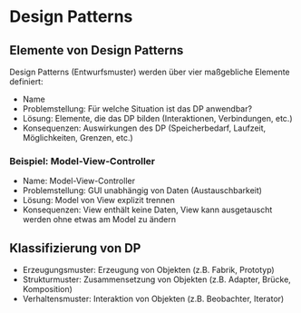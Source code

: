 # Design Patterns

## Elemente von Design Patterns

Design Patterns (Entwurfsmuster) werden über vier maßgebliche Elemente definiert:

- Name
- Problemstellung: Für welche Situation ist das DP anwendbar?
- Lösung: Elemente, die das DP bilden (Interaktionen, Verbindungen, etc.)
- Konsequenzen: Auswirkungen des DP (Speicherbedarf, Laufzeit, Möglichkeiten, Grenzen, etc.)

### Beispiel: Model-View-Controller

- Name: Model-View-Controller
- Problemstellung: GUI unabhängig von Daten (Austauschbarkeit)
- Lösung: Model von View explizit trennen
- Konsequenzen: View enthält keine Daten, View kann ausgetauscht werden ohne etwas am Model zu ändern

## Klassifizierung von DP

- Erzeugungsmuster: Erzeugung von Objekten (z.B. Fabrik, Prototyp)
- Strukturmuster: Zusammensetzung von Objekten (z.B. Adapter, Brücke, Komposition)
- Verhaltensmuster: Interaktion von Objekten (z.B. Beobachter, Iterator)
